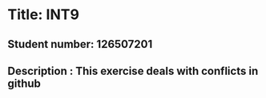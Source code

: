 # Title: INT9

## Student number: 126507201

## Description : This exercise deals with conflicts in github